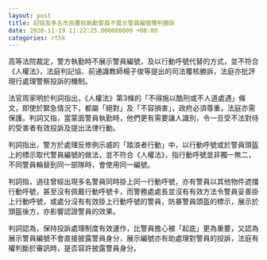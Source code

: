 ```yaml
---
layout: post
title: 記協及多名市民覆核執勤警員不展示警員編號獲判勝訴
date: 2020-11-19 11:22:25.000000000 +08:00
categories: rthk
---
```


高等法院裁定，警方執勤時不展示警員編號，及以行動呼號代替的方式，並不符合《人權法》，法庭判記協、前通識教師楊子俊等提出的司法覆核勝訴，法庭亦批評現行處理警察投訴的機制。

法官周家明於判詞指出，《人權法》第3條的「不得施以酷刑或不人道處遇」條文，即使於緊急情況下，都屬「絕對」及「不容損害」，政府必須尊重，法庭亦需保護。判詞又指，當蒙面警員執勤時，他們更有需要讓人識別，令一旦受不法對待的受害者有效投訴及提出法律行動。

判詞指出，警方於處理反修例示威的「踏浪者行動」中，以行動呼號或於警員頭盔上的標示取代警員編號的做法，並不符合《人權法》，指行動呼號並非獨一無二，不同警員輪替到同一部隊時，會使用同一編號。

判詞指，過往曾經出現多名警員同時掛上同一行動呼號，亦有警員以其他物件遮擋行動呼號，甚至沒有佩戴行動呼號卡，而警務處處長並沒有有效方法令警員妥善掛上行動呼號，或處分沒有有效掛上行動呼號的警員，防暴警員頭盔的標示，展示於頭盔後方，亦影響認證警員的效果。

判詞認為，保持投訴處理制度有效運作，比警員擔心被「起底」更為重要，又認為展示警員編號不會直接披露警員身分，展示編號亦有助處理對警員的投訴，法庭有權判斷於審訊時，是否容許披露警員身分。　
